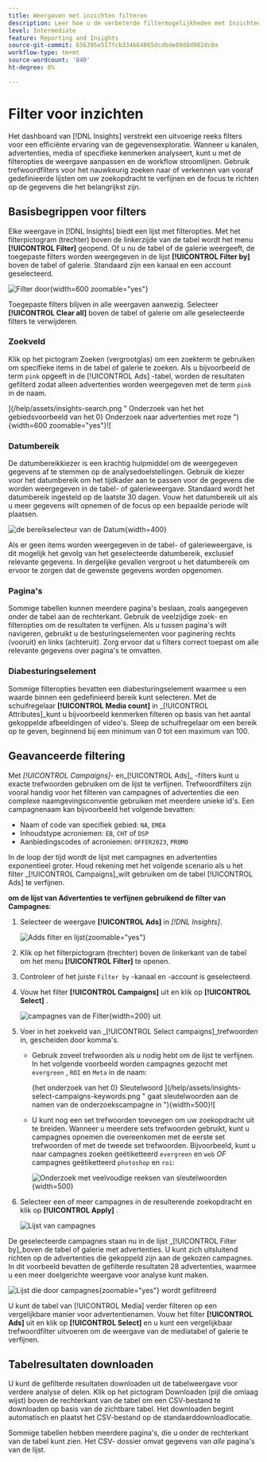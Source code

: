 ```yaml
---
title: Weergaven met inzichten filteren
description: Leer hoe u de verbeterde filtermogelijkheden met Inzichten kunt gebruiken.
level: Intermediate
feature: Reporting and Insights
source-git-commit: 656395e517fcb334b64865dcdbde09d8d982dc0a
workflow-type: tm+mt
source-wordcount: '840'
ht-degree: 0%

---
```


# Filter voor inzichten

Het dashboard van [!DNL Insights] verstrekt een uitvoerige reeks filters voor een efficiënte ervaring van de gegevensexploratie. Wanneer u kanalen, advertenties, media of specifieke kenmerken analyseert, kunt u met de filteropties de weergave aanpassen en de workflow stroomlijnen. Gebruik trefwoordfilters voor het nauwkeurig zoeken naar of verkennen van vooraf gedefinieerde lijsten om uw zoekopdracht te verfijnen en de focus te richten op de gegevens die het belangrijkst zijn.

## Basisbegrippen voor filters

Elke weergave in [!DNL Insights] biedt een lijst met filteropties. Met het filterpictogram (trechter) boven de linkerzijde van de tabel wordt het menu **[!UICONTROL Filter]** geopend. Of u nu de tabel of de galerie weergeeft, de toegepaste filters worden weergegeven in de lijst **[!UICONTROL Filter by]** boven de tabel of galerie. Standaard zijn een kanaal en een account geselecteerd.

![ Filter door ](/help/assets/insights-filter-by.png " Filter door "){width=600 zoomable="yes"}

Toegepaste filters blijven in alle weergaven aanwezig. Selecteer **[!UICONTROL Clear all]** boven de tabel of galerie om alle geselecteerde filters te verwijderen.

### Zoekveld

Klik op het pictogram Zoeken (vergrootglas) om een zoekterm te gebruiken om specifieke items in de tabel of galerie te zoeken. Als u bijvoorbeeld de term `pink` opgeeft in de [!UICONTROL Ads] -tabel, worden de resultaten gefilterd zodat alleen advertenties worden weergegeven met de term `pink` in de naam.

](/help/assets/insights-search.png " Onderzoek van het het gebiedsvoorbeeld van het 0} Onderzoek naar advertenties met roze "){width=600 zoomable="yes"}![

### Datumbereik

De datumbereikkiezer is een krachtig hulpmiddel om de weergegeven gegevens af te stemmen op de analysedoelstellingen. Gebruik de kiezer voor het datumbereik om het tijdkader aan te passen voor de gegevens die worden weergegeven in de tabel- of galerieweergave. Standaard wordt het datumbereik ingesteld op de laatste 30 dagen. Vouw het datumbereik uit als u meer gegevens wilt opnemen of de focus op een bepaalde periode wilt plaatsen.

![ de bereikselecteur van de Datum ](/help/assets/insights-date-range.png " Uitgezocht een datumwaaier "){width=400}

Als er geen items worden weergegeven in de tabel- of galerieweergave, is dit mogelijk het gevolg van het geselecteerde datumbereik, exclusief relevante gegevens. In dergelijke gevallen vergroot u het datumbereik om ervoor te zorgen dat de gewenste gegevens worden opgenomen.

### Pagina&#39;s

Sommige tabellen kunnen meerdere pagina&#39;s beslaan, zoals aangegeven onder de tabel aan de rechterkant. Gebruik de veelzijdige zoek- en filteropties om de resultaten te verfijnen. Als u tussen pagina&#39;s wilt navigeren, gebruikt u de besturingselementen voor paginering rechts (vooruit) en links (achteruit). Zorg ervoor dat u filters correct toepast om alle relevante gegevens over pagina&#39;s te omvatten.

### Diabesturingselement

Sommige filteropties bevatten een diabesturingselement waarmee u een waarde binnen een gedefinieerd bereik kunt selecteren. Met de schuifregelaar **[!UICONTROL Media count]** in _[!UICONTROL Attributes]_kunt u bijvoorbeeld kenmerken filteren op basis van het aantal gekoppelde afbeeldingen of video&#39;s. Sleep de schuifregelaar om een bereik op te geven, beginnend bij een minimum van 0 tot een maximum van 100.

## Geavanceerde filtering

Met _[!UICONTROL Campaigns]_- en_[!UICONTROL Ads]_ -filters kunt u exacte trefwoorden gebruiken om de lijst te verfijnen. Trefwoordfilters zijn vooral handig voor het filteren van campagnes of advertenties die een complexe naamgevingsconventie gebruiken met meerdere unieke id&#39;s. Een campagnenaam kan bijvoorbeeld het volgende bevatten:

- Naam of code van specifiek gebied: `NA`, `EMEA`
- Inhoudstype acroniemen: `EB`, `CHT` of `DSP`
- Aanbiedingscodes of acroniemen: `OFFER2023`, `PROMO`

In de loop der tijd wordt de lijst met campagnes en advertenties exponentieel groter. Houd rekening met het volgende scenario als u het filter _[!UICONTROL Campaigns]_wilt gebruiken om de tabel [!UICONTROL Ads] te verfijnen.

**om de lijst van Advertenties te verfijnen gebruikend de filter van Campagnes**:

1. Selecteer de weergave **[!UICONTROL Ads]** in _[!DNL Insights]_.

   ![ Adds filter en lijst ](/help/assets/insights-ads-filter.png " Advertentie mening met filterlijst "){zoomable="yes"}

1. Klik op het filterpictogram (trechter) boven de linkerkant van de tabel om het menu **[!UICONTROL Filter]** te openen.

1. Controleer of het juiste `Filter by` -kanaal en -account is geselecteerd.

1. Vouw het filter **[!UICONTROL Campaigns]** uit en klik op **[!UICONTROL Select]** .

   ![ campagnes van de Filter ](/help/assets/insights-filter-campaigns-expand.png " breid campagnecilter "){width=200} uit

1. Voer in het zoekveld van _[!UICONTROL Select campaigns]_trefwoorden in, gescheiden door komma&#39;s.

   - Gebruik zoveel trefwoorden als u nodig hebt om de lijst te verfijnen. In het volgende voorbeeld worden campagnes gezocht met `evergreen` , `ROI` en `Meta` in de naam:

     {het onderzoek van het 0} Sleutelwoord ](/help/assets/insights-select-campaigns-keywords.png " gaat sleutelwoorden aan de namen van de onderzoekscampagne in "){width=500}![

   - U kunt nog een set trefwoorden toevoegen om uw zoekopdracht uit te breiden. Wanneer u meerdere sets trefwoorden gebruikt, kunt u campagnes opnemen die overeenkomen met de eerste set trefwoorden of met de tweede set trefwoorden. Bijvoorbeeld, kunt u naar campagnes zoeken geëtiketteerd `evergreen` en `web` _OF_ campagnes geëtiketteerd `photoshop` en `roi`:

     ![ Onderzoek met veelvoudige reeksen van sleutelwoorden ](/help/assets/insights-advanced-or.png " campagnemenamen van het Onderzoek gebruikend veelvoudige reeksen sleutelwoorden "){width=500}

1. Selecteer een of meer campagnes in de resulterende zoekopdracht en klik op **[!UICONTROL Apply]** .

   ![ Lijst van campagnes ](/help/assets/insights-select-campaigns-list.png " Uitgezochte campagnes om te omvatten ")

De geselecteerde campagnes staan nu in de lijst _[!UICONTROL Filter by]_boven de tabel of galerie met advertenties. U kunt zich uitsluitend richten op de advertenties die gekoppeld zijn aan de gekozen campagnes. In dit voorbeeld bevatten de gefilterde resultaten 28 advertenties, waarmee u een meer doelgerichte weergave voor analyse kunt maken.

![ Lijst die door campagnes ](/help/assets/insights-filter-by-campaigns.png " Lijst met campagnefilter "){zoomable="yes"} wordt gefiltreerd

U kunt de tabel van [!UICONTROL Media] verder filteren op een vergelijkbare manier voor advertentienamen. Vouw het filter **[!UICONTROL Ads]** uit en klik op **[!UICONTROL Select]** en u kunt een vergelijkbaar trefwoordfilter uitvoeren om de weergave van de mediatabel of galerie te verfijnen.

## Tabelresultaten downloaden

U kunt de gefilterde resultaten downloaden uit de tabelweergave voor verdere analyse of delen. Klik op het pictogram Downloaden (pijl die omlaag wijst) boven de rechterkant van de tabel om een CSV-bestand te downloaden op basis van de zichtbare tabel. Het downloaden begint automatisch en plaatst het CSV-bestand op de standaarddownloadlocatie.

Sommige tabellen hebben meerdere pagina&#39;s, die u onder de rechterkant van de tabel kunt zien. Het CSV- dossier omvat gegevens van _alle_ pagina&#39;s van de lijst.
